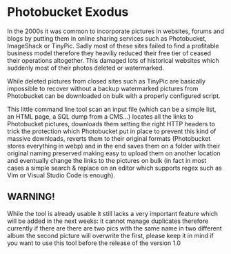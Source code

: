 # Photobucket Exodus
In the 2000s it was common to incorporate pictures in websites, forums and blogs by putting them in online sharing services such as Photobucket, ImageShack or TinyPic. Sadly most of these sites failed to find a profitable business model therefore they heaviliy reduced their free tier of ceased their operations altogether. This damaged lots of historical websites which suddenly most of their photos deleted or watermarked.

While deleted pictures from closed sites such as TinyPic are basically impossible to recover without a backup watermarked pictures from Photobucket can be downloaded on bulk with a properly configured script.

This little command line tool scan an input file (which can be a simple list, an HTML page, a SQL dump from a CMS...) locates all the links to Photobucket pictures, downloads them setting the right HTTP headers to trick the protection which Photobucket put in place to prevent this kind of massive downloads, reverts them to their original formats (Photobucket stores everything in webp) and in the end saves them on a folder with their original naming preserved making easy to upload them on another location and eventually change the links to the pictures on bulk (in fact in most cases a simple search & replace on an editor which supports regex such as Vim or Visual Studio Code is enough).

## WARNING!

While the tool is already usable it still lacks a very important feature which will be added in the next weeks: it cannot manage duplicates therefore currently if there are there are two pics with the same name in two different album the second picture will overwrite the first, please keep it in mind if you want to use this tool before the release of the version 1.0

